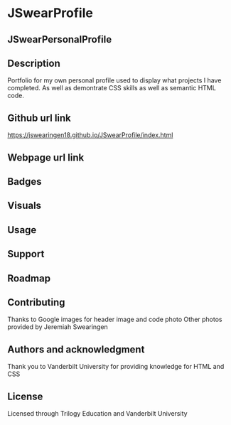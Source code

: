 # JSwearProfile

## JSwearPersonalProfile

## Description
Portfolio for my own personal profile used to display what projects I have completed. As well as demontrate CSS skills as well as semantic HTML code. 

## Github url link
 https://jswearingen18.github.io/JSwearProfile/index.html
## Webpage url link

## Badges

## Visuals

## Usage

## Support

## Roadmap

## Contributing
Thanks to Google images for header image and code photo
Other photos provided by Jeremiah Swearingen 

## Authors and acknowledgment
Thank you to Vanderbilt University for providing knowledge for HTML and CSS

## License
Licensed through Trilogy Education and Vanderbilt University